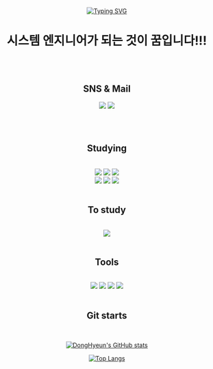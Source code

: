 <div align="center">
<br>
  
[![Typing SVG](https://readme-typing-svg.demolab.com?font=Fira+Code&size=30&pause=1000&color=0080FF&center=true&width=435&lines=Hello%2C+I%E2%80%99m+Dong+hyeun.;System+Engineer)](https://git.io/typing-svg)
<br>

# 시스템 엔지니어가 되는 것이 꿈입니다!!!
<br>
<br>

## SNS  &  Mail
<p align = "center" >
<a href="https://instagram.com/@ha2hi_zzx?igshid=MzNlNGNkZWQ4Mg=="><img src="https://img.shields.io/badge/ha2hi_zzx-E4405F?style=flat-square&logo=Instagram&logoColor=white"></a>
<img src="https://img.shields.io/badge/doddessto@gmail.com-EA4335?style=flat-square&logo=Gmail&logoColor=white"></a>
</p>
<br>
<br>

## Studying
<br>
<img src="https://img.shields.io/badge/HTML-E34F26?style=flat-square&logo=HTML5&logoColor=white">
<img src="https://img.shields.io/badge/CSS3-1572B6?style=flat-square&logo=CSS3&logoColor=white">
<img src="https://img.shields.io/badge/JavaScript-F7DF1E?style=flat-square&logo=JavaScript&logoColor=white">
<br>
<img src="https://img.shields.io/badge/Oracle-F80000?style=flat-square-badge&logo=Oracle&logoColor=white">
<img src="https://img.shields.io/badge/C-A8B9CC?style=flat-square-badge&logo=C&logoColor=white">
<img src="https://img.shields.io/badge/Python-3776AB?style=flat-square-badge&logo=Python&logoColor=white">
<br>
<br>

## To study
<br>
<img src="https://img.shields.io/badge/Docker-2496ED?style=flat-square-badge&logo=Docker&logoColor=white"> <!--Docker_badge-->
<br>
<br>

## Tools
<br>
<img src="https://img.shields.io/badge/Visual Studio Code-007ACC?style=flat-square&logo=VisualStudioCode&logoColor=white">
<img src="https://img.shields.io/badge/Git-F05032?style=flat-square&logo=Git&logoColor=white">
<img src="https://img.shields.io/badge/Github-181717?style=flat-square&logo=GitHub&logoColor=white">
<img src="https://img.shields.io/badge/Jupyter notebook-F37626?style=flat-square&logo=Jupyter&logoColor=white">
<br>
<br>

## Git starts
<br>

[![DongHyeun's GitHub stats](https://github-readme-stats.vercel.app/api?username=ha2hizzx&theme=calm)](https://github.com/ha2hizzx/github-readme-stats)

[![Top Langs](https://github-readme-stats.vercel.app/api/top-langs/?username=ha2hizzx&layout=compact&theme=gruvbox)](https://github.com/ha2hizzx/github-readme-stats)
